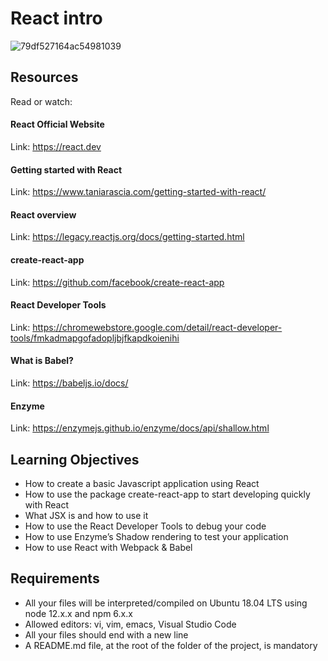 # React intro

![79df527164ac54981039](https://github.com/AAndrews-1982/atlas-web_react/assets/116847683/3adb63c6-0a87-49bb-b6dd-9d98fc398cc2)

## Resources
Read or watch:

#### React Official Website
Link: https://react.dev
#### Getting started with React
Link: https://www.taniarascia.com/getting-started-with-react/
#### React overview
Link: https://legacy.reactjs.org/docs/getting-started.html
#### create-react-app
Link: https://github.com/facebook/create-react-app
#### React Developer Tools
Link: https://chromewebstore.google.com/detail/react-developer-tools/fmkadmapgofadopljbjfkapdkoienihi
#### What is Babel?
Link: https://babeljs.io/docs/
#### Enzyme
Link: https://enzymejs.github.io/enzyme/docs/api/shallow.html
## Learning Objectives

- How to create a basic Javascript application using React
- How to use the package create-react-app to start developing quickly with React
- What JSX is and how to use it
- How to use the React Developer Tools to debug your code
- How to use Enzyme’s Shadow rendering to test your application
- How to use React with Webpack & Babel

## Requirements

- All your files will be interpreted/compiled on Ubuntu 18.04 LTS using node 12.x.x and npm 6.x.x
- Allowed editors: vi, vim, emacs, Visual Studio Code
- All your files should end with a new line
- A README.md file, at the root of the folder of the project, is mandatory
